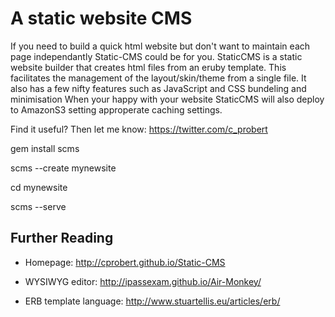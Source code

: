 A static website CMS
====================

If you need to build a quick html website but don't want to maintain each page independantly Static-CMS could be for you.
StaticCMS is a static website builder that creates html files from an eruby template.  This facilitates the management of the layout/skin/theme from a single file.
It also has a few nifty features such as JavaScript and CSS bundeling and minimisation
When your happy with your website StaticCMS will also deploy to AmazonS3 setting approperate caching settings.

Find it useful? Then let me know: https://twitter.com/c_probert

gem install scms

scms --create mynewsite

cd mynewsite

scms --serve

Further Reading
---------------

 * Homepage: http://cprobert.github.io/Static-CMS
 * WYSIWYG editor: http://ipassexam.github.io/Air-Monkey/


 * ERB template language: http://www.stuartellis.eu/articles/erb/
